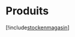 # Produits

[!include[stockenmagasin](produits.stockenmagasin.autogen.md)]












































































































